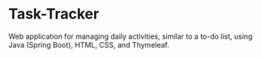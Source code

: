 # Task-Tracker
Web application for managing daily activities, similar to a to-do list, using Java (Spring Boot), HTML, CSS, and Thymeleaf.

